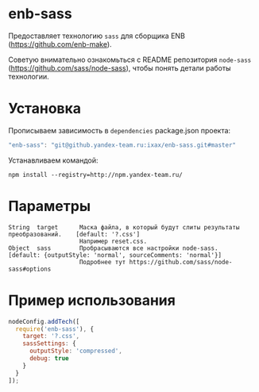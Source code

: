 enb-sass
========

Предоставляет технологию `sass` для сборщика ENB (https://github.com/enb-make).

Советую внимательно ознакомьться с README репозитория `node-sass` (https://github.com/sass/node-sass), чтобы понять детали работы технологии.


Установка
=========

Прописываем зависимость в `dependencies` package.json проекта:

```javascript
"enb-sass": "git@github.yandex-team.ru:ixax/enb-sass.git#master"
```

Устанавливаем командой:

```
npm install --registry=http://npm.yandex-team.ru/
```


Параметры
=========

    String  target      Маска файла, в который будут слиты результаты преобразований.    [default: '?.css']
                        Например reset.css.
    Object  sass        Пробрасываются все настройки node-sass.                          [default: {outputStyle: 'normal', sourceComments: 'normal'}]
                        Подробнее тут https://github.com/sass/node-sass#options


Пример использования
====================

```javascript
nodeConfig.addTech([
  require('enb-sass'), {
    target: '?.css',
    sassSettings: {
      outputStyle: 'compressed',
      debug: true
    }
  }
]);
```
